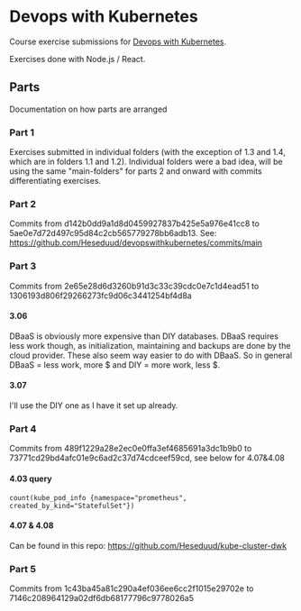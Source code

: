 # Devops with Kubernetes

Course exercise submissions for [Devops with Kubernetes](https://devopswithkubernetes.com/).

Exercises done with Node.js / React. 

## Parts

Documentation on how parts are arranged

### Part 1

Exercises submitted in individual folders (with the exception of 1.3 and 1.4, which are in folders 1.1 and 1.2). Individual folders were a bad idea, will be using the same "main-folders" for parts 2 and onward with commits differentiating exercises.

### Part 2

Commits from d142b0dd9a1d8d0459927837b425e5a976e41cc8 to 5ae0e7d72d497c95d84c2cb565779278bb6adb13. See: https://github.com/Heseduud/devopswithkubernetes/commits/main

### Part 3
Commits from 2e65e28d6d3260b91d3c33c39cdc0e7c1d4ead51 to 1306193d806f29266273fc9d06c3441254bf4d8a

#### 3.06
DBaaS is obviously more expensive than DIY databases. DBaaS requires less work though, as initialization, maintaining and backups are done by the cloud provider. These also seem way easier to do with DBaaS. So in general DBaaS = less work, more $ and DIY = more work, less $.

#### 3.07
I'll use the DIY one as I have it set up already.

### Part 4

Commits from 489f1229a28e2ec0e0ffa3ef4685691a3dc1b9b0 to 73771cd29bd4afc01e9c6ad2c37d74cdceef59cd, see below for 4.07&4.08

#### 4.03 query
```
count(kube_pod_info {namespace="prometheus", created_by_kind="StatefulSet"})
```

#### 4.07 & 4.08
Can be found in this repo: https://github.com/Heseduud/kube-cluster-dwk

### Part 5

Commits from 1c43ba45a81c290a4ef036ee6cc2f1015e29702e to 7146c208964129a02df6db68177796c9778026a5
